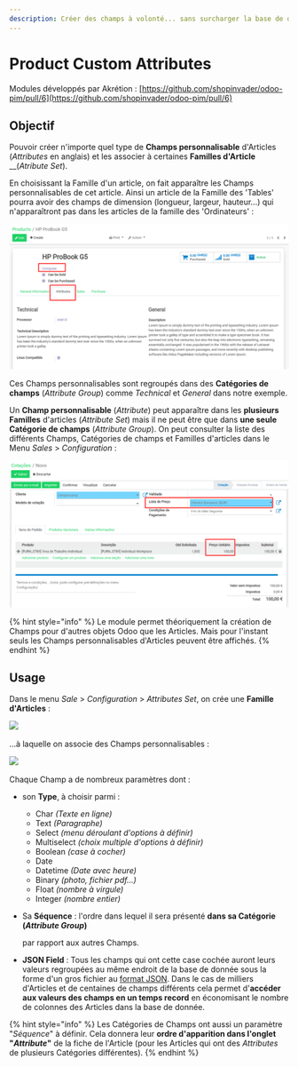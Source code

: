 ```yaml
---
description: Créer des champs à volonté... sans surcharger la base de donnée !
---
```


# Product Custom Attributes

Modules développés par Akrétion : [https://github.com/shopinvader/odoo-pim/pull/6](https://github.com/shopinvader/odoo-pim/pull/6)

## Objectif

Pouvoir créer n'importe quel type de **Champs personnalisable** d'Articles \(_Attributes_ en anglais\) et les associer à certaines **Familles d'Article** __\(_Atribute Set_\).

En choisissant la Famille d'un article, on fait apparaître les Champs personnalisables de cet article. Ainsi un article de la Famille des 'Tables' pourra avoir des champs de dimension \(longueur, largeur, hauteur...\) qui n'apparaîtront pas dans les articles de la famille des 'Ordinateurs' :

![Liste des &apos;Attributes&apos; de la famille &apos;Computer&apos;](.gitbook/assets/image%20%2827%29.png)

Ces Champs personnalisables sont regroupés dans des **Catégories de champs** \(_Attribute Group_\) comme _Technical_ et _General_ dans notre exemple.

Un **Champ personnalisable** \(_Attribute_\) peut apparaître dans les **plusieurs Familles** d'articles \(_Attribute Set_\) mais il ne peut être que dans **une seule Catégorie de champs** \(_Attribute Group_\). On peut consulter la liste des différents Champs, Catégories de champs et Familles d'articles dans le Menu _Sales_ &gt; _Configuration_ :

![](.gitbook/assets/image%20%2819%29.png)

{% hint style="info" %}
Le module permet théoriquement la création de Champs pour d'autres objets Odoo que les Articles. Mais pour l'instant seuls les Champs personnalisables d'Articles peuvent être affichés.
{% endhint %}

## Usage

Dans le menu _Sale_ &gt; _Configuration_ &gt; _Attributes Set_, on crée une **Famille d'Articles** :

![](.gitbook/assets/image%20%2835%29.png)

...à laquelle on associe des Champs personnalisables :

![](.gitbook/assets/image%20%2841%29.png)

Chaque Champ a de nombreux paramètres dont :

* son **Type**, à choisir parmi :
  * Char _\(Texte en ligne\)_
  * Text _\(Paragraphe\)_
  * Select _\(menu déroulant d'options à définir\)_
  * Multiselect _\(choix multiple d'options à définir\)_
  * Boolean _\(case à cocher\)_
  * Date
  * Datetime _\(Date avec heure\)_
  * Binary _\(photo, fichier pdf...\)_
  * Float _\(nombre à virgule\)_
  * Integer _\(nombre entier\)_
* Sa **Séquence** : l'ordre dans lequel il sera présenté **dans sa Catégorie \(**_**Attribute Group**_**\)**

   par rapport aux autres Champs.

* **JSON Field** : Tous les champs qui ont cette case cochée auront leurs valeurs regroupées au même endroit de la base de donnée sous la forme d'un gros fichier au [format JSON](https://fr.wikipedia.org/wiki/JavaScript_Object_Notation). Dans le cas de milliers d'Articles et de centaines de champs différents cela permet d'**accéder aux valeurs des champs en un temps record** en économisant le nombre de colonnes des Articles dans la base de donnée.

{% hint style="info" %}
Les Catégories de Champs ont aussi un paramètre "_Séquence_" à définir. Cela donnera leur **ordre d'apparition dans l'onglet "**_**Attribute**_**"** de la fiche de l'Article \(pour les Articles qui ont des _Attributes_ de plusieurs Catégories différentes\).
{% endhint %}









